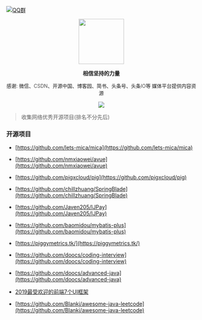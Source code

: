 [![QQ群](https://img.shields.io/badge/扣扣群-973085376-red.svg)](//shang.qq.com/wpa/qunwpa?idkey=bc73f12268da5c5eafcfc91f0dd05eb7fed033420921ef7bf4eca316deb7e12)

<p align="center">
   <img src="https://timgsa.baidu.com/timg?image&quality=80&size=b9999_10000&sec=1567072905503&di=058dd45bf8de45b81703b703d915acfc&imgtype=0&src=http%3A%2F%2Fn.sinaimg.cn%2Fsinacn%2Fw462h336%2F20180301%2F3f38-fwnpcns6226738.jpg" height="120">
</p>

<p align="center">
   <strong>相信坚持的力量</strong>
</p>

<p align="center">
   <strong style="font-weight:300;font-size:13px;">感谢: 微信、CSDN、开源中国、博客园、简书、头条号、头条IO等 媒体平台提供内容资源</strong>
</p>

<p align="center">
   <a target="_blank" href="https://github.com/P-P-X/awesome-collector">
       <img src="https://img.shields.io/github/stars/P-P-X/awesome-collector.svg?style=social&label=Stars"></img>
   </a>
</p> 

> 收集网络优秀开源项目(排名不分先后)

### 开源项目

- [https://github.com/lets-mica/mica](https://github.com/lets-mica/mica)

- [https://github.com/nmxiaowei/avue](https://github.com/nmxiaowei/avue)

- [https://github.com/pigxcloud/pig](https://github.com/pigxcloud/pig)

- [https://github.com/chillzhuang/SpringBlade](https://github.com/chillzhuang/SpringBlade)

- [https://github.com/Javen205/IJPay](https://github.com/Javen205/IJPay)

- [https://github.com/baomidou/mybatis-plus](https://github.com/baomidou/mybatis-plus)

- [https://piggymetrics.tk/](https://piggymetrics.tk/)

- [https://github.com/doocs/coding-interview](https://github.com/doocs/coding-interview)

- [https://github.com/doocs/advanced-java](https://github.com/doocs/advanced-java)

- [2019最受欢迎的前端7个UI框架](https://www.jianshu.com/p/851c8b4f5d07)

- [https://github.com/Blankj/awesome-java-leetcode](https://github.com/Blankj/awesome-java-leetcode)
